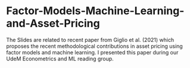 # Factor-Models-Machine-Learning-and-Asset-Pricing
The Slides are related to recent paper from Giglio et al. (2021) which proposes the recent methodological contributions in asset pricing using factor models and machine learning. I presented this paper during our UdeM Econometrics and ML reading group.
